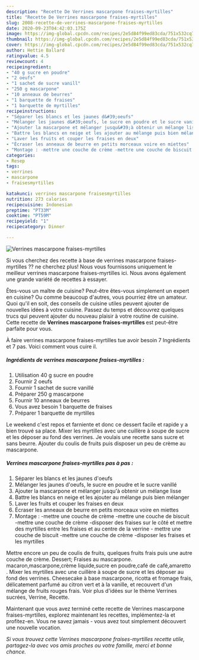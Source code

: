 ```yaml
---
description: "Recette De Verrines mascarpone fraises-myrtilles"
title: "Recette De Verrines mascarpone fraises-myrtilles"
slug: 2008-recette-de-verrines-mascarpone-fraises-myrtilles
date: 2020-09-23T04:42:03.175Z
image: https://img-global.cpcdn.com/recipes/2e5d84f99ed83cda/751x532cq70/verrines-mascarpone-fraises-myrtilles-photo-principale-de-la-recette.jpg
thumbnail: https://img-global.cpcdn.com/recipes/2e5d84f99ed83cda/751x532cq70/verrines-mascarpone-fraises-myrtilles-photo-principale-de-la-recette.jpg
cover: https://img-global.cpcdn.com/recipes/2e5d84f99ed83cda/751x532cq70/verrines-mascarpone-fraises-myrtilles-photo-principale-de-la-recette.jpg
author: Hettie Ballard
ratingvalue: 4.5
reviewcount: 4
recipeingredient:
- "40 g sucre en poudre"
- "2 oeufs"
- "1 sachet de sucre vanill"
- "250 g mascarpone"
- "10 anneaux de beurres"
- "1 barquette de fraises"
- "1 barquette de myrtilles"
recipeinstructions:
- "Séparer les blancs et les jaunes d&#39;oeufs"
- "Mélanger les jaunes d&#39;oeufs, le sucre en poudre et le sucre vanillé"
- "Ajouter la mascarpone et mélanger jusqu&#39;à obtenir un mélange lisse"
- "Battre les blancs en neige et les ajouter au mélange puis bien mélanger"
- "Laver les fruits et couper les fraises en deux"
- "Écraser les anneaux de beurre en petits morceaux voire en miettes"
- "Montage : -mettre une couche de crème -mettre une couche de biscuit -mettre une couche de crème -disposer des fraises sur le côté et mettre des myrtilles entre les fraises et au centre de la verrine - mettre une couche de biscuit -mettre une couche de crème -disposer les fraises et les myrtilles"
categories:
- Resep
tags:
- verrines
- mascarpone
- fraisesmyrtilles

katakunci: verrines mascarpone fraisesmyrtilles 
nutrition: 273 calories
recipecuisine: Indonesian
preptime: "PT33M"
cooktime: "PT59M"
recipeyield: "1"
recipecategory: Dinner

---
```



![Verrines mascarpone fraises-myrtilles](https://img-global.cpcdn.com/recipes/2e5d84f99ed83cda/751x532cq70/verrines-mascarpone-fraises-myrtilles-photo-principale-de-la-recette.jpg)

Si vous cherchez des recette à base de verrines mascarpone fraises-myrtilles ?? ne cherchez plus! Nous vous fournissons uniquement le meilleur verrines mascarpone fraises-myrtilles ici. Nous avons également une grande variété de recettes à essayer.

Êtes-vous un maître de cuisine? Peut-être êtes-vous simplement un expert en cuisine? Ou comme beaucoup d'autres, vous pourriez être un amateur. Quoi qu'il en soit, des conseils de cuisine utiles peuvent ajouter de nouvelles idées à votre cuisine. Passez du temps et découvrez quelques trucs qui peuvent ajouter du nouveau plaisir à votre routine de cuisine. Cette recette de <strong> Verrines mascarpone fraises-myrtilles </strong> est peut-être parfaite pour vous.

<!--inarticleads1-->

À faire verrines mascarpone fraises-myrtilles tue avoir besoin 7 Ingrédients et 7 pas. Voici comment vous cuire il.

##### Ingrédients de verrines mascarpone fraises-myrtilles :

1. Utilisation 40 g sucre en poudre
1. Fournir 2 oeufs
1. Fournir 1 sachet de sucre vanillé
1. Préparer 250 g mascarpone
1. Fournir 10 anneaux de beurres
1. Vous avez besoin 1 barquette de fraises
1. Préparer 1 barquette de myrtilles


Le weekend c&#39;est repos et farniente et donc ce dessert facile et rapide y a bien trouvé sa place. Mixer les myrtilles avec une cuillère à soupe de sucre et les déposer au fond des verrines. Je voulais une recette sans sucre et sans beurre. Ajouter du coulis de fruits puis disposer un peu de crème au mascarpone. 

<!--inarticleads2-->

##### Verrines mascarpone fraises-myrtilles pas à pas :

1. Séparer les blancs et les jaunes d&#39;oeufs
1. Mélanger les jaunes d&#39;oeufs, le sucre en poudre et le sucre vanillé
1. Ajouter la mascarpone et mélanger jusqu&#39;à obtenir un mélange lisse
1. Battre les blancs en neige et les ajouter au mélange puis bien mélanger
1. Laver les fruits et couper les fraises en deux
1. Écraser les anneaux de beurre en petits morceaux voire en miettes
1. Montage : -mettre une couche de crème -mettre une couche de biscuit -mettre une couche de crème -disposer des fraises sur le côté et mettre des myrtilles entre les fraises et au centre de la verrine - mettre une couche de biscuit -mettre une couche de crème -disposer les fraises et les myrtilles


Mettre encore un peu de coulis de fruits, quelques fruits frais puis une autre couche de crème. Dessert; Fraises au mascarpone. macaron,mascarpone,crème liquide,sucre en poudre,café de café,amaretto . Mixer les myrtilles avec une cuillère à soupe de sucre et les déposer au fond des verrines. Cheesecake à base mascarpone, ricotta et fromage frais, délicatement parfumé au citron vert et à la vanille, et recouvert d&#39;un mélange de fruits rouges frais. Voir plus d&#39;idées sur le thème Verrines sucrées, Verrine, Recette. 

<!--inarticleads1-->

<p>
Maintenant que vous avez terminé cette recette de Verrines mascarpone fraises-myrtilles, explorez maintenant les recettes, implémentez-la et profitez-en. Vous ne savez jamais - vous avez tout simplement découvert une nouvelle vocation.
</p>

<p>
<i>Si vous trouvez cette Verrines mascarpone fraises-myrtilles recette utile, partagez-la avec vos amis proches ou votre famille, merci et bonne chance.</i>
</p>
